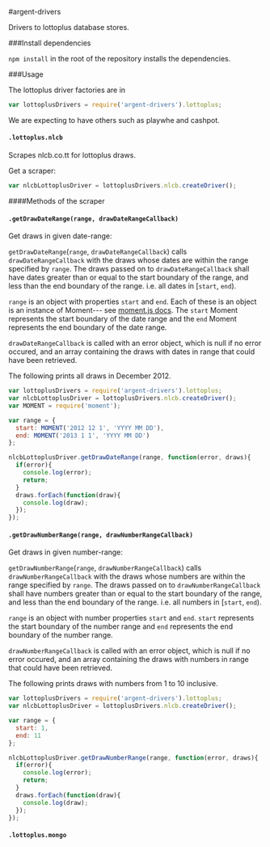 #argent-drivers

Drivers to lottoplus database stores.

###Install dependencies

  `npm install` in the root of the repository installs the dependencies.

###Usage

The lottoplus driver factories are in
```js
var lottoplusDrivers = require('argent-drivers').lottoplus;
```
We are expecting to have others such as playwhe and cashpot.

#### `.lottoplus.nlcb`
Scrapes nlcb.co.tt for lottoplus draws.

Get a scraper:
```js
var nlcbLottoplusDriver = lottoplusDrivers.nlcb.createDriver();
```
####Methods of the scraper

#### `.getDrawDateRange(range, drawDateRangeCallback)`

Get draws in given date-range:

`getDrawDateRange`(`range`, `drawDateRangeCallback`) calls 
`drawDateRangeCallback` with the draws whose dates are 
within the range specified by `range`. The draws passed on to 
`drawDateRangeCallback` shall have dates greater than or equal to
the start boundary of the range, and less than the end
boundary of the range. i.e. all dates in \[`start`, `end`).

`range` is an object with properties `start` and `end`.
Each of these is an object is an instance of Moment--- 
see [moment.js docs](http://momentjs.com/docs/). The `start` 
Moment represents the start boundary of the date range and the 
`end` Moment represents the end boundary of the date range.

`drawDateRangeCallback` is called with an error object, which
is null if no error occured, and an array containing the 
draws with dates in range that could have been retrieved.

The following prints all draws in December 2012.
```js
var lottoplusDrivers = require('argent-drivers').lottoplus;
var nlcbLottoplusDriver = lottoplusDrivers.nlcb.createDriver();
var MOMENT = require('moment');

var range = {
  start: MOMENT('2012 12 1', 'YYYY MM DD'),
  end: MOMENT('2013 1 1', 'YYYY MM DD')
};

nlcbLottoplusDriver.getDrawDateRange(range, function(error, draws){
  if(error){
    console.log(error);
    return;
  }
  draws.forEach(function(draw){
    console.log(draw);
  });
});
```
#### `.getDrawNumberRange(range, drawNumberRangeCallback)`

Get draws in given number-range:

`getDrawNumberRange`(`range`, `drawNumberRangeCallback`) calls 
`drawNumberRangeCallback` with the draws whose numbers are 
within the range specified by `range`. The draws passed on to 
`drawNumberRangeCallback` shall have numbers greater than or equal to
the start boundary of the range, and less than the end
boundary of the range. i.e. all numbers in \[`start`, `end`).

`range` is an object with number properties `start` and `end`.
`start` represents the start boundary of the number range and 
`end` represents the end boundary of the number range.

`drawNumberRangeCallback` is called with an error object, which
is null if no error occured, and an array containing the 
draws with numbers in range that could have been retrieved.

The following prints draws with numbers from 1 to 10 inclusive.
```js
var lottoplusDrivers = require('argent-drivers').lottoplus;
var nlcbLottoplusDriver = lottoplusDrivers.nlcb.createDriver();

var range = {
  start: 1, 
  end: 11 
};

nlcbLottoplusDriver.getDrawNumberRange(range, function(error, draws){
  if(error){
    console.log(error);
    return;
  }
  draws.forEach(function(draw){
    console.log(draw);
  });
});
```
#### `.lottoplus.mongo`
